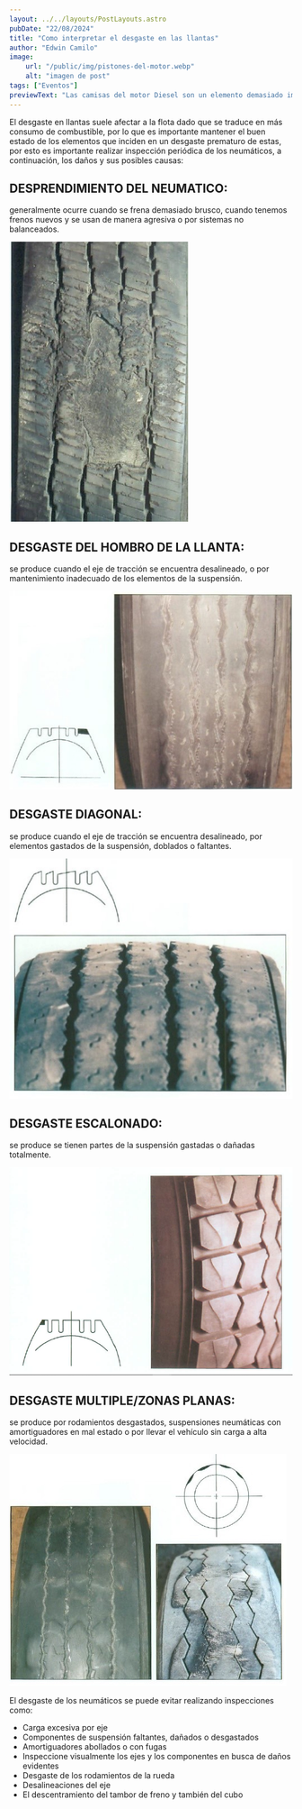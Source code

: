 ```yaml
---
layout: ../../layouts/PostLayouts.astro
pubDate: "22/08/2024"
title: "Como interpretar el desgaste en las llantas"
author: "Edwin Camilo"
image:
    url: "/public/img/pistones-del-motor.webp"
    alt: "imagen de post"
tags: ["Eventos"] 
previewText: "Las camisas del motor Diesel son un elemento demasiado importante en el motor, pues estas son las que alojan los pistones que en conjunto son los que hacen que la combustión suceda. "
---
```



<div class="grid grid-cols-2 "> 

<div class="flex flex-col mr-8"> 
<p class="text-blog"> El desgaste en llantas suele afectar a la flota dado que se traduce en más consumo de combustible, por lo que es importante mantener el buen estado de los elementos que inciden en un desgaste prematuro de estas, por esto es importante realizar inspección periódica de los neumáticos, a continuación, los daños y sus posibles causas: </p>

<h2 class="subtitulos-blog my-4"> DESPRENDIMIENTO DEL NEUMATICO: </h2> 
<p class="text-blog"> generalmente ocurre cuando se frena demasiado brusco, cuando tenemos frenos nuevos y se usan de manera agresiva o por sistemas no balanceados.</p>
<img class="rounded-t-lg w-[200px]" src="/public/img/desprendimiento-del-neumatico.jpg" alt=""> </img>



<h2 class="subtitulos-blog my-4"> DESGASTE DEL HOMBRO DE LA LLANTA: </h2> 
<p class="text-blog"> se produce cuando el eje de tracción se encuentra desalineado, o por mantenimiento inadecuado de los elementos de la suspensión. </p>
<img class="rounded-t-lg w-[200px]" src="/public/img/desgaste-del-hombro-de-la-llanta.jpg" alt=""> </img>

</div>

<div class="flex flex-col ml-8"> 
<h2 class="subtitulos-blog "> DESGASTE DIAGONAL: </h2> 
<p class="text-blog"> se produce cuando el eje de tracción se encuentra desalineado, por elementos gastados de la suspensión, doblados o faltantes.</p>
<img class="rounded-t-lg w-[200px]" src="/public/img/desgaste-diagonal.jpg" alt=""> </img>

<h2 class="subtitulos-blog my-4"> DESGASTE ESCALONADO:  </h2> 
<p class="text-blog"> se produce se tienen partes de la suspensión gastadas o dañadas totalmente.</p>
<img class="rounded-t-lg w-[200px] " src="/public/img/desgaste-escalonado.png" alt=""> </img>



<h2 class="subtitulos-blog my-4"> DESGASTE MULTIPLE/ZONAS PLANAS: </h2> 
<p class="text-blog"> se produce por rodamientos desgastados, suspensiones neumáticas con amortiguadores en mal estado o por llevar el vehículo sin carga a alta velocidad. </p>
<img class="rounded-t-lg w-[200px] " src="/public/img/desgaste-multiple.jpg" alt=""> </img>

<p class="text-blog my-4"> El desgaste de los neumáticos se puede evitar realizando inspecciones como:
<ul class="list-disc"> 
    <li> Carga excesiva por eje </li>
    <li>Componentes de suspensión faltantes, dañados o desgastados </li> 
    <li>Amortiguadores abollados o con fugas </li> 
    <li>Inspeccione visualmente los ejes y los componentes en busca de daños evidentes </li> 
    <li>Desgaste de los rodamientos de la rueda </li> 
    <li>Desalineaciones del eje </li> 
    <li>El descentramiento del tambor de freno y también del cubo</li>  
</ul>
</div>

</div>


